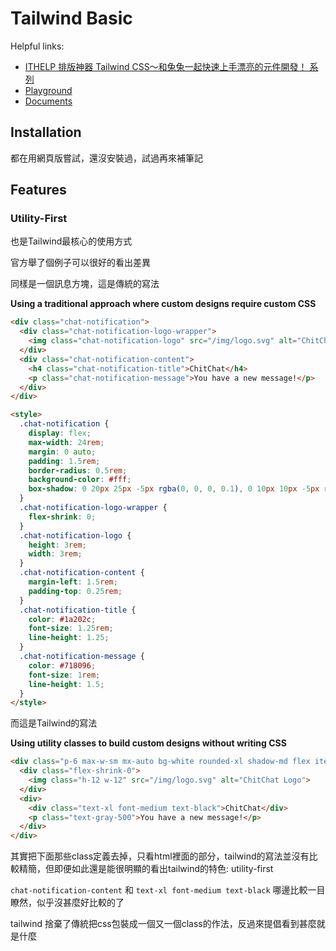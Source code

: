 # Tailwind Basic

Helpful links:

* [ITHELP 排版神器 Tailwind CSS～和兔兔一起快速上手漂亮的元件開發！ 系列](https://ithelp.ithome.com.tw/users/20138853/ironman/3928)
* [Playground](https://play.tailwindcss.com/)
* [Documents](https://tailwindcss.com/docs/)



## Installation

都在用網頁版嘗試，還沒安裝過，試過再來補筆記



## Features

### Utility-First

也是Tailwind最核心的使用方式

官方舉了個例子可以很好的看出差異

同樣是一個訊息方塊，這是傳統的寫法

**Using a traditional approach where custom designs require custom CSS**

```html
<div class="chat-notification">
  <div class="chat-notification-logo-wrapper">
    <img class="chat-notification-logo" src="/img/logo.svg" alt="ChitChat Logo">
  </div>
  <div class="chat-notification-content">
    <h4 class="chat-notification-title">ChitChat</h4>
    <p class="chat-notification-message">You have a new message!</p>
  </div>
</div>

<style>
  .chat-notification {
    display: flex;
    max-width: 24rem;
    margin: 0 auto;
    padding: 1.5rem;
    border-radius: 0.5rem;
    background-color: #fff;
    box-shadow: 0 20px 25px -5px rgba(0, 0, 0, 0.1), 0 10px 10px -5px rgba(0, 0, 0, 0.04);
  }
  .chat-notification-logo-wrapper {
    flex-shrink: 0;
  }
  .chat-notification-logo {
    height: 3rem;
    width: 3rem;
  }
  .chat-notification-content {
    margin-left: 1.5rem;
    padding-top: 0.25rem;
  }
  .chat-notification-title {
    color: #1a202c;
    font-size: 1.25rem;
    line-height: 1.25;
  }
  .chat-notification-message {
    color: #718096;
    font-size: 1rem;
    line-height: 1.5;
  }
</style>
```

而這是Tailwind的寫法

**Using utility classes to build custom designs without writing CSS**

```html
<div class="p-6 max-w-sm mx-auto bg-white rounded-xl shadow-md flex items-center space-x-4">
  <div class="flex-shrink-0">
    <img class="h-12 w-12" src="/img/logo.svg" alt="ChitChat Logo">
  </div>
  <div>
    <div class="text-xl font-medium text-black">ChitChat</div>
    <p class="text-gray-500">You have a new message!</p>
  </div>
</div>
```



其實把下面那些class定義去掉，只看html裡面的部分，tailwind的寫法並沒有比較精簡，但即便如此還是能很明顯的看出tailwind的特色: utility-first

`chat-notification-content` 和 `text-xl font-medium text-black` 哪邊比較一目瞭然，似乎沒甚麼好比較的了

tailwind 捨棄了傳統把css包裝成一個又一個class的作法，反過來提倡看到甚麼就是什麼

